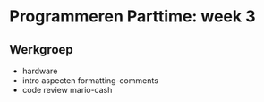 # Programmeren Parttime: week 3




## Werkgroep

- hardware
- intro aspecten formatting-comments
- code review mario-cash
